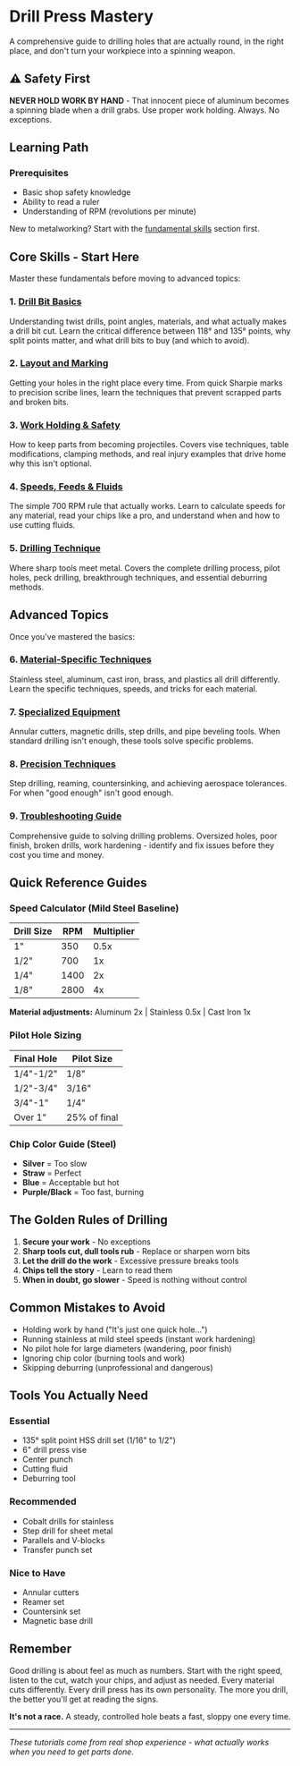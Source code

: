 # Drill Press Mastery

A comprehensive guide to drilling holes that are actually round, in the right
place, and don't turn your workpiece into a spinning weapon.

## ⚠️ Safety First

**NEVER HOLD WORK BY HAND** - That innocent piece of aluminum becomes a
spinning blade when a drill grabs. Use proper work holding. Always. No
exceptions.

## Learning Path

### Prerequisites

- Basic shop safety knowledge
- Ability to read a ruler
- Understanding of RPM (revolutions per minute)

New to metalworking? Start with the
[fundamental skills](../fundamentals/index.md) section first.

## Core Skills - Start Here

Master these fundamentals before moving to advanced topics:

### 1. [Drill Bit Basics](./drill_bit_basics.md)

Understanding twist drills, point angles, materials, and what actually makes a
drill bit cut. Learn the critical difference between 118° and 135° points, why
split points matter, and what drill bits to buy (and which to avoid).

### 2. [Layout and Marking](./layout_and_marking.md)  

Getting your holes in the right place every time. From quick Sharpie marks to
precision scribe lines, learn the techniques that prevent scrapped parts and
broken bits.

### 3. [Work Holding & Safety](./work_holding_safety.md)

How to keep parts from becoming projectiles. Covers vise techniques, table
modifications, clamping methods, and real injury examples that drive home why
this isn't optional.

### 4. [Speeds, Feeds & Fluids](./speeds_feeds_fluids.md)

The simple 700 RPM rule that actually works. Learn to calculate speeds for any
material, read your chips like a pro, and understand when and how to use
cutting fluids.

### 5. [Drilling Technique](./drilling_technique.md)

Where sharp tools meet metal. Covers the complete drilling process, pilot
holes, peck drilling, breakthrough techniques, and essential deburring methods.

## Advanced Topics

Once you've mastered the basics:

### 6. [Material-Specific Techniques](./material_specific.md)

Stainless steel, aluminum, cast iron, brass, and plastics all drill
differently. Learn the specific techniques, speeds, and tricks for each
material.

### 7. [Specialized Equipment](./specialized_equipment.md)

Annular cutters, magnetic drills, step drills, and pipe beveling tools. When
standard drilling isn't enough, these tools solve specific problems.

### 8. [Precision Techniques](./precision_techniques.md)

Step drilling, reaming, countersinking, and achieving aerospace tolerances.
For when "good enough" isn't good enough.

### 9. [Troubleshooting Guide](./troubleshooting_guide.md)

Comprehensive guide to solving drilling problems. Oversized holes, poor
finish, broken drills, work hardening - identify and fix issues before they
cost you time and money.

## Quick Reference Guides

### Speed Calculator (Mild Steel Baseline)

| Drill Size | RPM  | Multiplier |
|------------|------|------------|
| 1"         | 350  | 0.5x       |
| 1/2"       | 700  | 1x         |
| 1/4"       | 1400 | 2x         |
| 1/8"       | 2800 | 4x         |

**Material adjustments:** Aluminum 2x | Stainless 0.5x | Cast Iron 1x

### Pilot Hole Sizing

| Final Hole | Pilot Size |
|------------|------------|
| 1/4"-1/2"  | 1/8"       |
| 1/2"-3/4"  | 3/16"      |
| 3/4"-1"    | 1/4"       |
| Over 1"    | 25% of final |

### Chip Color Guide (Steel)

- **Silver** = Too slow
- **Straw** = Perfect
- **Blue** = Acceptable but hot
- **Purple/Black** = Too fast, burning

## The Golden Rules of Drilling

1. **Secure your work** - No exceptions
2. **Sharp tools cut, dull tools rub** - Replace or sharpen worn bits
3. **Let the drill do the work** - Excessive pressure breaks tools
4. **Chips tell the story** - Learn to read them
5. **When in doubt, go slower** - Speed is nothing without control

## Common Mistakes to Avoid

- Holding work by hand ("It's just one quick hole...")
- Running stainless at mild steel speeds (instant work hardening)
- No pilot hole for large diameters (wandering, poor finish)
- Ignoring chip color (burning tools and work)
- Skipping deburring (unprofessional and dangerous)

## Tools You Actually Need

### Essential

- 135° split point HSS drill set (1/16" to 1/2")
- 6" drill press vise
- Center punch
- Cutting fluid
- Deburring tool

### Recommended

- Cobalt drills for stainless
- Step drill for sheet metal
- Parallels and V-blocks
- Transfer punch set

### Nice to Have

- Annular cutters
- Reamer set
- Countersink set
- Magnetic base drill

## Remember

Good drilling is about feel as much as numbers. Start with the right speed,
listen to the cut, watch your chips, and adjust as needed. Every material cuts
differently. Every drill press has its own personality. The more you drill,
the better you'll get at reading the signs.

**It's not a race.** A steady, controlled hole beats a fast, sloppy one every
time.

---

*These tutorials come from real shop experience - what actually works when you
need to get parts done.*
